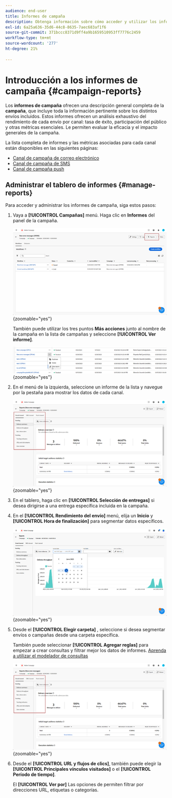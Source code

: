 ```yaml
---
audience: end-user
title: Informes de campaña
description: Obtenga información sobre cómo acceder y utilizar los informes de campaña
exl-id: 6a25a636-35d6-44c8-8635-7aec683af1f6
source-git-commit: 371bccc8371d9ff4a9b1659510953ff7776c2459
workflow-type: tm+mt
source-wordcount: '277'
ht-degree: 21%

---
```


# Introducción a los informes de campaña {#campaign-reports}

<!-- CAN BE REMOVED___
>[!CONTEXTUALHELP]
>id="acw_campaign_reporting_sending"
>title="Reporting Sending"
>abstract="The Sending tab within your report provides in-depth insights into your visitors' interactions with your deliveries and any potential errors they may have encountered."

>[!CONTEXTUALHELP]
>id="acw_campaign_reporting_tracking"
>title="Reporting tracking"
>abstract="The Tracking tab within your report offers valuable data, including recipient behavior per link, breakdown of opens and clicks, as well as detailed information about the most frequently clicked URLs during a delivery."
-->

Los **informes de campaña** ofrecen una descripción general completa de la **campaña**, que incluye toda la información pertinente sobre los distintos envíos incluidos. Estos informes ofrecen un análisis exhaustivo del rendimiento de cada envío por canal: tasa de éxito, participación del público y otras métricas esenciales. Le permiten evaluar la eficacia y el impacto generales de la campaña.

La lista completa de informes y las métricas asociadas para cada canal están disponibles en las siguientes páginas:

* [Canal de campaña de correo electrónico](campaign-reports-email.md)
* [Canal de campaña de SMS](campaign-reports-sms.md)
* [Canal de campaña push](campaign-reports-push.md)

## Administrar el tablero de informes {#manage-reports}

Para acceder y administrar los informes de campaña, siga estos pasos:

1. Vaya a **[!UICONTROL Campañas]** menú. Haga clic en **Informes** del panel de la campaña.

   ![](assets/manage_campaign_report_2.png){zoomable=&quot;yes&quot;}

   También puede utilizar los tres puntos **Más acciones** junto al nombre de la campaña en la lista de campañas y seleccione **[!UICONTROL Ver informe]**.

   ![](assets/manage_campaign_report_1.png){zoomable=&quot;yes&quot;}

1. En el menú de la izquierda, seleccione un informe de la lista y navegue por la pestaña para mostrar los datos de cada canal.

   ![](assets/manage_campaign_report_4.png){zoomable=&quot;yes&quot;}

1. En el tablero, haga clic en **[!UICONTROL Selección de entregas]** si desea dirigirse a una entrega específica incluida en la campaña.

1. En el **[!UICONTROL Rendimiento del envío]** menú, elija un **Inicio** y **[!UICONTROL Hora de finalización]** para segmentar datos específicos.

   ![](assets/manage_campaign_report_3.png){zoomable=&quot;yes&quot;}

1. Desde el **[!UICONTROL Elegir carpeta]** , seleccione si desea segmentar envíos o campañas desde una carpeta específica.

   También puede seleccionar **[!UICONTROL Agregar reglas]** para empezar a crear consultas y filtrar mejor los datos de informes. [Aprenda a utilizar el modelador de consultas](../query/query-modeler-overview.md)

   ![](assets/manage_campaign_report_4.png){zoomable=&quot;yes&quot;}

1. Desde el **[!UICONTROL URL y flujos de clics]**, también puede elegir la **[!UICONTROL Principales vínculos visitados]** o el **[!UICONTROL Período de tiempo]**.

   El **[!UICONTROL Ver por]** Las opciones de permiten filtrar por direcciones URL, etiquetas o categorías.
